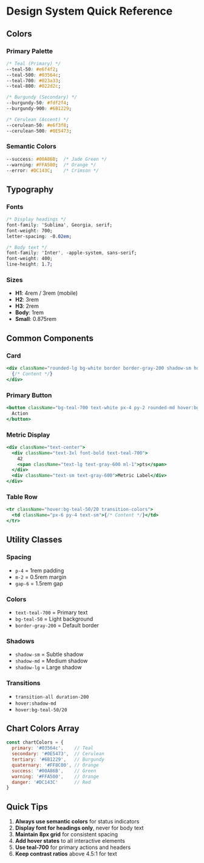 # Design System Quick Reference

## Colors

### Primary Palette
```css
/* Teal (Primary) */
--teal-50: #e6f4f2;
--teal-500: #03564c;
--teal-700: #023a33;
--teal-800: #022d2c;

/* Burgundy (Secondary) */
--burgundy-50: #fdf2f4;
--burgundy-900: #6B1229;

/* Cerulean (Accent) */
--cerulean-50: #e6f3f8;
--cerulean-500: #0E5473;
```

### Semantic Colors
```css
--success: #00A86B;  /* Jade Green */
--warning: #FFA500;  /* Orange */
--error: #DC143C;    /* Crimson */
```

## Typography

### Fonts
```css
/* Display headings */
font-family: 'Sublima', Georgia, serif;
font-weight: 700;
letter-spacing: -0.02em;

/* Body text */
font-family: 'Inter', -apple-system, sans-serif;
font-weight: 400;
line-height: 1.7;
```

### Sizes
- **H1**: 4rem / 3rem (mobile)
- **H2**: 3rem  
- **H3**: 2rem
- **Body**: 1rem
- **Small**: 0.875rem

## Common Components

### Card
```jsx
<div className="rounded-lg bg-white border border-gray-200 shadow-sm hover:shadow-md p-6">
  {/* Content */}
</div>
```

### Primary Button
```jsx
<button className="bg-teal-700 text-white px-4 py-2 rounded-md hover:bg-teal-800 transition-colors">
  Action
</button>
```

### Metric Display
```jsx
<div className="text-center">
  <div className="text-3xl font-bold text-teal-700">
    42
    <span className="text-lg text-gray-600 ml-1">pts</span>
  </div>
  <div className="text-sm text-gray-600">Metric Label</div>
</div>
```

### Table Row
```jsx
<tr className="hover:bg-teal-50/20 transition-colors">
  <td className="px-6 py-4 text-sm">{/* Content */}</td>
</tr>
```

## Utility Classes

### Spacing
- `p-4` = 1rem padding
- `m-2` = 0.5rem margin
- `gap-6` = 1.5rem gap

### Colors
- `text-teal-700` = Primary text
- `bg-teal-50` = Light background
- `border-gray-200` = Default border

### Shadows
- `shadow-sm` = Subtle shadow
- `shadow-md` = Medium shadow
- `shadow-lg` = Large shadow

### Transitions
- `transition-all duration-200`
- `hover:shadow-md`
- `hover:bg-teal-50/20`

## Chart Colors Array
```javascript
const chartColors = {
  primary: '#03564c',    // Teal
  secondary: '#0E5473',  // Cerulean
  tertiary: '#6B1229',   // Burgundy
  quaternary: '#FF8C00', // Orange
  success: '#00A86B',    // Green
  warning: '#FFA500',    // Orange
  danger: '#DC143C'      // Red
}
```

## Quick Tips

1. **Always use semantic colors** for status indicators
2. **Display font for headings only**, never for body text
3. **Maintain 8px grid** for consistent spacing
4. **Add hover states** to all interactive elements
5. **Use teal-700** for primary actions and headers
6. **Keep contrast ratios** above 4.5:1 for text